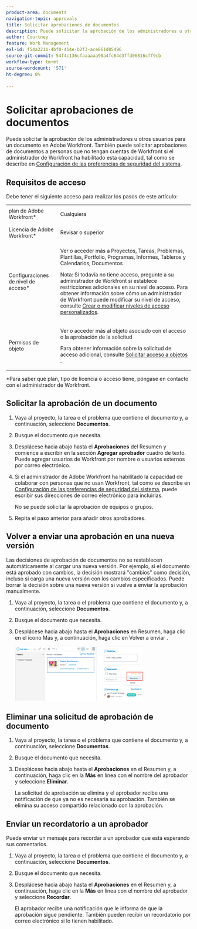 ```yaml
---
product-area: documents
navigation-topic: approvals
title: Solicitar aprobaciones de documentos
description: Puede solicitar la aprobación de los administradores u otros usuarios para un documento en Adobe Workfront. También puede solicitar aprobaciones de documentos a personas que no tengan cuentas de Workfront si el administrador de Workfront ha habilitado esta capacidad, tal como se describe en Configuración de preferencias de seguridad del sistema.
author: Courtney
feature: Work Management
exl-id: f54a221b-4bf0-414e-b2f3-ace861d85496
source-git-commit: 54f4c136cfaaaaaa90a4fc64d3ffd06816cff9cb
workflow-type: tm+mt
source-wordcount: '571'
ht-degree: 0%

---
```


# Solicitar aprobaciones de documentos

Puede solicitar la aprobación de los administradores u otros usuarios para un documento en Adobe Workfront. También puede solicitar aprobaciones de documentos a personas que no tengan cuentas de Workfront si el administrador de Workfront ha habilitado esta capacidad, tal como se describe en [Configuración de las preferencias de seguridad del sistema](../../administration-and-setup/manage-workfront/security/configure-security-preferences.md).

## Requisitos de acceso

Debe tener el siguiente acceso para realizar los pasos de este artículo:

<table style="table-layout:auto"> 
 <col> 
 <col> 
 <tbody> 
  <tr> 
   <td role="rowheader">plan de Adobe Workfront*</td> 
   <td> <p>Cualquiera</p> </td> 
  </tr> 
  <tr> 
   <td role="rowheader">Licencia de Adobe Workfront*</td> 
   <td> <p>Revisar o superior</p> </td> 
  </tr> 
  <tr> 
   <td role="rowheader">Configuraciones de nivel de acceso*</td> 
   <td> <p>Ver o acceder más a Proyectos, Tareas, Problemas, Plantillas, Portfolio, Programas, Informes, Tableros y Calendarios, Documentos</p> <p>Nota: Si todavía no tiene acceso, pregunte a su administrador de Workfront si establece restricciones adicionales en su nivel de acceso. Para obtener información sobre cómo un administrador de Workfront puede modificar su nivel de acceso, consulte <a href="../../administration-and-setup/add-users/configure-and-grant-access/create-modify-access-levels.md" class="MCXref xref">Crear o modificar niveles de acceso personalizados</a>.</p> </td> 
  </tr> 
  <tr> 
   <td role="rowheader">Permisos de objeto</td> 
   <td> <p>Ver o acceder más al objeto asociado con el acceso o la aprobación de la solicitud </p> <p>Para obtener información sobre la solicitud de acceso adicional, consulte <a href="../../workfront-basics/grant-and-request-access-to-objects/request-access.md" class="MCXref xref">Solicitar acceso a objetos </a>.</p> </td> 
  </tr> 
 </tbody> 
</table>

&#42;Para saber qué plan, tipo de licencia o acceso tiene, póngase en contacto con el administrador de Workfront.

## Solicitar la aprobación de un documento

1. Vaya al proyecto, la tarea o el problema que contiene el documento y, a continuación, seleccione **Documentos**.
1. Busque el documento que necesita.

1. Desplácese hacia abajo hasta el **Aprobaciones** del Resumen y comience a escribir en la sección **Agregar aprobador** cuadro de texto. Puede agregar usuarios de Workfront por nombre o usuarios externos por correo electrónico.

1. Si el administrador de Adobe Workfront ha habilitado la capacidad de colaborar con personas que no usan Workfront, tal como se describe en [Configuración de las preferencias de seguridad del sistema](../../administration-and-setup/manage-workfront/security/configure-security-preferences.md), puede escribir sus direcciones de correo electrónico para incluirlas.

   No se puede solicitar la aprobación de equipos o grupos.

1. Repita el paso anterior para añadir otros aprobadores.

## Volver a enviar una aprobación en una nueva versión

Las decisiones de aprobación de documentos no se restablecen automáticamente al cargar una nueva versión. Por ejemplo, si el documento está aprobado con cambios, la decisión mostrará &quot;cambios&quot; como decisión, incluso si carga una nueva versión con los cambios especificados. Puede borrar la decisión sobre una nueva versión si vuelve a enviar la aprobación manualmente.

1. Vaya al proyecto, la tarea o el problema que contiene el documento y, a continuación, seleccione **Documentos**.
1. Busque el documento que necesita.

1. Desplácese hacia abajo hasta el **Aprobaciones** en Resumen, haga clic en el icono Más y, a continuación, haga clic en Volver a enviar .

   ![](assets/nwe-resubmit-approval-350x149.png)

## Eliminar una solicitud de aprobación de documento

1. Vaya al proyecto, la tarea o el problema que contiene el documento y, a continuación, seleccione **Documentos**.
1. Busque el documento que necesita.

1. Desplácese hacia abajo hasta el **Aprobaciones** en el Resumen y, a continuación, haga clic en la **Más** en línea con el nombre del aprobador y seleccione **Eliminar**.

   La solicitud de aprobación se elimina y el aprobador recibe una notificación de que ya no es necesaria su aprobación. También se elimina su acceso compartido relacionado con la aprobación.

## Enviar un recordatorio a un aprobador

Puede enviar un mensaje para recordar a un aprobador que está esperando sus comentarios.

1. Vaya al proyecto, la tarea o el problema que contiene el documento y, a continuación, seleccione **Documentos**.
1. Busque el documento que necesita.

1. Desplácese hacia abajo hasta el **Aprobaciones** en el Resumen y, a continuación, haga clic en la **Más** en línea con el nombre del aprobador y seleccione **Recordar**.

   El aprobador recibe una notificación que le informa de que la aprobación sigue pendiente. También pueden recibir un recordatorio por correo electrónico si lo tienen habilitado.
